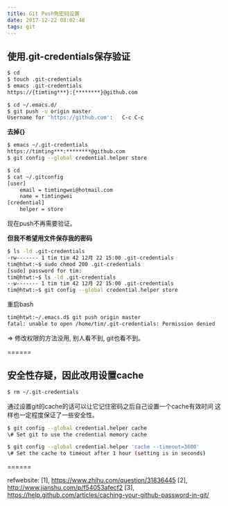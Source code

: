 ```yaml
---
title: Git Push免密码设置
date: 2017-12-22 08:02:48
tags: git
---
```


## **使用.git-credentials保存验证**

```sh
$ cd
$ touch .git-credentials
$ emacs .git-credentials
https://{timting***}:{********}@github.com
```

```sh
$ cd ~/.emacs.d/
$ git push -u origin master
Username for 'https://github.com':   C-c C-c
```

**去掉{}**

```sh
$ emacs ~/.git-credentials
https://timting***:********@github.com
$ git config --global credential.helper store

$ cd
$ cat ~/.gitconfig
[user]
	email = timtingwei@hotmail.com
	name = timtingwei
[credential]
	helper = store
```

现在push不再需要验证。

**但我不希望用文件保存我的密码**

```sh
$ ls -ld .git-credentials
-rw------- 1 tim tim 42 12月 22 15:00 .git-credentials
tim@htwt:~$ sudo chmod 200 .git-credentials
[sudo] password for tim: 
tim@htwt:~$ ls -ld .git-credentials
--w------- 1 tim tim 42 12月 22 15:00 .git-credentials
tim@htwt:~$ git config --global credential.helper store
```

重启bash

```sh
tim@htwt:~/.emacs.d$ git push origin master
fatal: unable to open /home/tim/.git-credentials: Permission denied
```

=> 修改权限的方法没用, 别人看不到, git也看不到。

======

## **安全性存疑，因此改用设置cache**
```sh
$ rm ~/.git-credentials
```
通过设置git的cache的话可以让它记住密码之后自己设置一个cache有效时间 这样也一定程度保证了一些安全性。

```sh
$ git config --global credential.helper cache
\# Set git to use the credential memory cache
```

```sh
$ git config --global credential.helper 'cache --timeout=3600'
\# Set the cache to timeout after 1 hour (setting is in seconds)
```
======

refwebsite:
[1], https://www.zhihu.com/question/31836445
[2], http://www.jianshu.com/p/f54053afecf2
[3], https://help.github.com/articles/caching-your-github-password-in-git/
